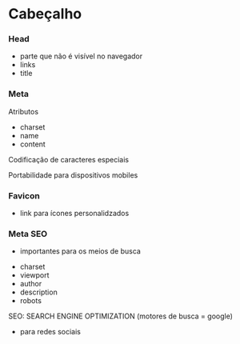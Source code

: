 # Cabeçalho

### Head

* parte que não é visível no navegador
* links
* title

### Meta 

Atributos
- charset
- name
- content

Codificação de caracteres especiais
<meta charset="UTF">

Portabilidade para dispositivos mobiles
 <meta name="viewport" content="width=device-width, initial-scale=1.0">

### Favicon

* link para ícones personalidzados <link>

### Meta SEO 

* importantes para os meios de busca

- charset
- viewport
- author
- description
- robots

SEO: SEARCH ENGINE OPTIMIZATION (motores de busca = google)

<meta charset="UTF-8">
<meta name="viewport" content="width=device-width, initial-scale=1.0">
<meta name="author" content="Isabela Ribeiro">
<meta name="description" content="Guia Estelar do HTML">
<meta name="robots" content="noindex, follow">

* <meta> para redes sociais

    <!-- Open Graph: facebook -->
    <meta property="og:image" content="https://cdn-images-1.medium.com/max/92/1*TkXVfLTwsHdwpUEjGzdi9w@2x.jpeg">
    <meta property="og:description" content="Aqui vem um texto para ser mostrado ao compartilhar no facebook">
    <meta property="og:title" content="Um site da Rocketseat">

    <!-- twitter -->
    <meta name="twitter:title" content="Rocketseat">